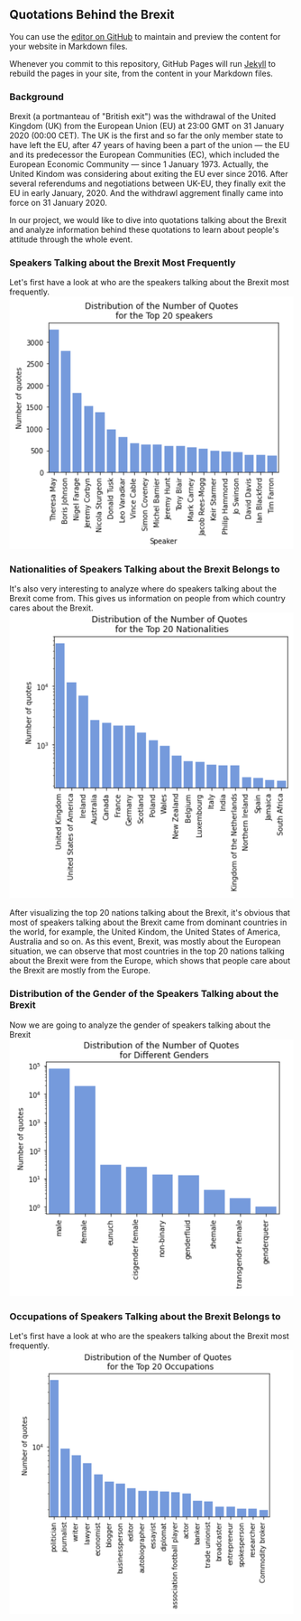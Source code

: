 ## Quotations Behind the Brexit

You can use the [editor on GitHub](https://github.com/Lydia-z/ada_data_story/edit/gh-pages/index.md) to maintain and preview the content for your website in Markdown files.

Whenever you commit to this repository, GitHub Pages will run [Jekyll](https://jekyllrb.com/) to rebuild the pages in your site, from the content in your Markdown files.

### Background

Brexit (a portmanteau of "British exit") was the withdrawal of the United Kingdom (UK) from the European Union (EU) at 23:00 GMT on 31 January 2020 (00:00 CET). The UK is the first and so far the only member state to have left the EU, after 47 years of having been a part of the union — the EU and its predecessor the European Communities (EC), which included the European Economic Community — since 1 January 1973. Actually, the United Kindom was considering about exiting the EU ever since 2016. After several referendums and negotiations between UK-EU, they finally exit the EU in early January, 2020. And the withdrawl aggrement finally came into force on 31 January 2020. 

In our project, we would like to dive into quotations talking about the Brexit and analyze information behind these quotations to learn about people's attitude through the whole event.

### Speakers Talking about the Brexit Most Frequently

Let's first have a look at who are the speakers talking about the Brexit most frequently.
![Speaker](/imgs/Speaker.PNG)

### Nationalities of Speakers Talking about the Brexit Belongs to 

It's also very interesting to analyze where do speakers talking about the Brexit come from. This gives us information on people from which country cares about the Brexit. 
![Nationality](/imgs/Nationality.PNG)

After visualizing the top 20 nations talking about the Brexit, it's obvious that most of speakers talking about the Brexit came from dominant countries in the world, for example, the United Kindom, the United States of America, Australia and so on. As this event, Brexit, was mostly about the European situation, we can observe that most countries in the top 20 nations talking about the Brexit were from the Europe, which shows that people care about the Brexit are mostly from the Europe.

### Distribution of the Gender of the Speakers Talking about the Brexit

Now we are going to analyze the gender of speakers talking about the Brexit
![Gender](/imgs/Gender.PNG)

### Occupations of Speakers Talking about the Brexit Belongs to 

Let's first have a look at who are the speakers talking about the Brexit most frequently.
![Occupations](/imgs/Occupations.PNG)
